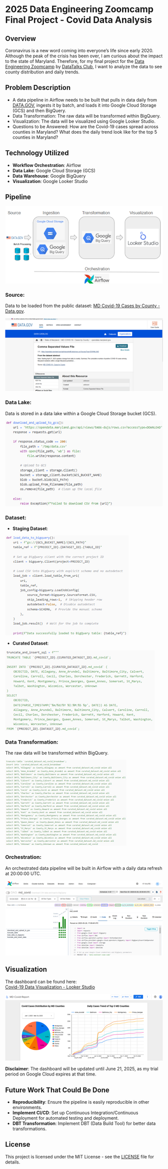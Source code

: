 # 2025 Data Engineering Zoomcamp Final Project - Covid Data Analysis

## Overview

Coronavirus is a new word coming into everyone’s life since early 2020. Although the peak of the crisis has been over, I am curious about the impact to the state of Maryland. Therefore, for my final project for the [Data Engineering Zoomcamp](https://github.com/DataTalksClub/data-engineering-zoomcamp) by [DataTalks Club](https://datatalks.club/), I want to analyze the data to see county distribution and daily trends.

## Problem Description

- A data pipeline in Airflow needs to be built that pulls in data daily from [DATA.GOV](https://catalog.data.gov/dataset/md-covid-19-cases-by-county), ingests it by batch, and loads it into Google Cloud Storage (GCS) and then BigQuery.
- Data Transformation: The raw data will be transformed within BigQuery.
- Visualization: The data will be visualized using Google Looker Studio.
- Questions to be Answered: How are the Covid-19 cases spread across counties in Maryland? What does the daily trend look like for the top 5 counties in Maryland?

## Technology Utilized

- **Workflow Orchestration**: Airflow
- **Data Lake**: Google Cloud Storage (GCS)
- **Data Warehouse**: Google BigQuery
- **Visualization**: Google Looker Studio

## Pipeline

![Covid Data Pipeline](./images/Pipeline.png)

### Source:
Data to be loaded from the public dataset: [MD Covid-19 Cases by County - Data.gov](https://catalog.data.gov/dataset/md-covid-19-cases-by-county).

![Covid Data Pipeline](./images/Source.png)

### Data Lake:
Data is stored in a data lake within a Google Cloud Storage bucket (GCS).

![Covid Data Pipeline](./images/Datalake.png)

### Dataset:
- **Staging Dataset**:

![Covid Data Pipeline](./images/Staging.png)

- **Curated Dataset**:

![Covid Data Pipeline](./images/Curated.png)

### Data Transformation:
The raw data will be transformed within BigQuery.

![Covid Data Pipeline](./images/Transform.png)

### Orchestration:
An orchestrated data pipeline will be built in Airflow with a daily data refresh at 20:00:00 UTC.

![Covid Data Pipeline](./images/Airflow.png)

## Visualization
The dashboard can be found here:  
[Covid-19 Data Visualization - Looker Studio](https://lookerstudio.google.com/reporting/0876bd1f-5d04-430c-9dd4-a4594d786d83/page/p_gv11gmiyqd)

![Covid Data Pipeline](./images/Dashboard.png)

**Disclaimer**: The dashboard will be updated until June 21, 2025, as my trial period on Google Cloud expires at that time.

## Future Work That Could Be Done

- **Reproducibility**: Ensure the pipeline is easily reproducible in other environments.
- **Implement CI/CD**: Set up Continuous Integration/Continuous Deployment for automated testing and deployment.
- **DBT Transformation**: Implement DBT (Data Build Tool) for better data transformations.

## License

This project is licensed under the MIT License - see the [LICENSE](LICENSE) file for details.
